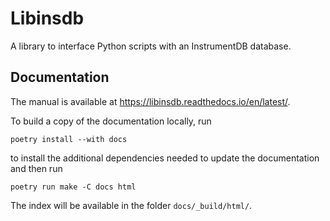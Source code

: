 # Libinsdb

A library to interface Python scripts with an InstrumentDB database.

## Documentation

The manual is available at <https://libinsdb.readthedocs.io/en/latest/>.

To build a copy of the documentation locally, run

    poetry install --with docs

to install the additional dependencies needed to update the documentation and then run

    poetry run make -C docs html

The index will be available in the folder `docs/_build/html/`.
